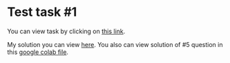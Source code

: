 # Test task #1
You can view task by clicking on [this link](https://github.com/abtcrazy/test_tasks/blob/main/project_1/Project_1_test_task.pdf).

My solution you can view [here](https://github.com/abtcrazy/test_tasks/blob/main/project_1/Project_1_test_task_solution.pdf).
You also can view solution of #5 question in this [google colab file](https://colab.research.google.com/drive/1hpUc0J6QPyBIewp32gWaxyeoZoJ7wH49?usp=share_link).